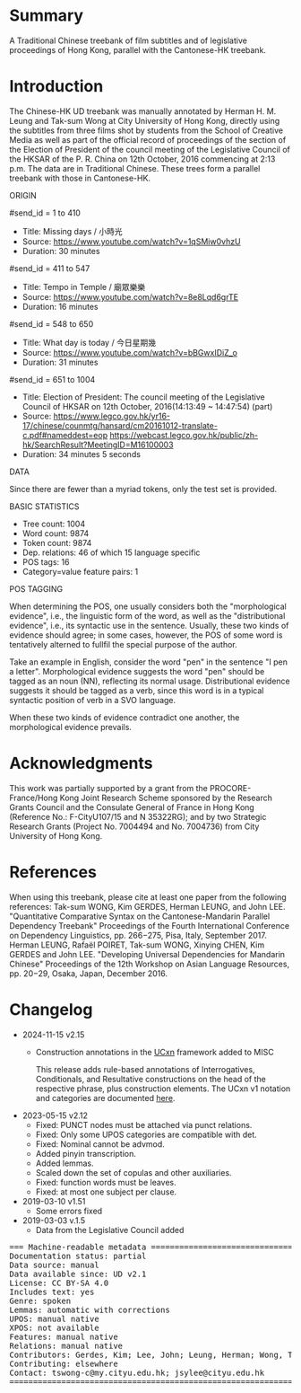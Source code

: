# Summary

A Traditional Chinese treebank of film subtitles and of legislative proceedings
of Hong Kong, parallel with the Cantonese-HK treebank.

# Introduction

The Chinese-HK UD treebank was manually annotated by Herman H. M. Leung and Tak-sum Wong at City University of Hong Kong, directly using the subtitles from three films shot by students from the School of Creative Media as well as part of the official record of proceedings of the section of the Election of President of the council meeting of the Legislative Council of the HKSAR of the P. R. China on 12th October, 2016 commencing at 2:13 p.m. The data are in Traditional Chinese. These trees form a parallel treebank with those in Cantonese-HK.

ORIGIN

#send_id = 1 to 410
* Title: Missing days / 小時光
* Source: https://www.youtube.com/watch?v=1qSMiw0vhzU
* Duration: 30 minutes

#send_id = 411 to 547
* Title: Tempo in Temple / 廟眾樂樂
* Source: https://www.youtube.com/watch?v=8e8Lqd6grTE
* Duration: 16 minutes

#send_id = 548 to 650
* Title: What day is today / 今日星期幾
* Source: https://www.youtube.com/watch?v=bBGwxIDiZ_o
* Duration: 31 minutes

#send_id = 651 to 1004
* Title: Election of President: The council meeting of the Legislative Council of HKSAR on 12th October, 2016(14:13:49 ~ 14:47:54) (part)
* Source: https://www.legco.gov.hk/yr16-17/chinese/counmtg/hansard/cm20161012-translate-c.pdf#nameddest=eop	https://webcast.legco.gov.hk/public/zh-hk/SearchResult?MeetingID=M16100003
* Duration: 34 minutes 5 seconds

DATA

Since there are fewer than a myriad tokens, only the test set is provided.

BASIC STATISTICS

* Tree count:  1004
* Word count:  9874
* Token count: 9874
* Dep. relations: 46 of which 15 language specific
* POS tags: 16
* Category=value feature pairs: 1

POS TAGGING

When determining the POS, one usually considers both the "morphological evidence", i.e., the linguistic form of the word, as well as the "distributional evidence", i.e., its syntactic use in the sentence. Usually, these two kinds of evidence should agree; in some cases, however, the POS of some word is tentatively alterned to fullfil the special purpose of the author.

Take an example in English, consider the word "pen" in the sentence "I pen a letter".  Morphological evidence suggests the word "pen" should be tagged as an noun (NN), reflecting its normal usage. Distributional evidence suggests it should be tagged as a verb, since this word is in a typical syntactic position of verb in a SVO language.

When these two kinds of evidence contradict one another, the morphological evidence prevails.

# Acknowledgments

This work was partially supported by a grant from the PROCORE-France/Hong Kong Joint Research Scheme sponsored by the Research Grants Council and the Consulate General of France in Hong Kong (Reference No.: F-CityU107/15 and N 35322RG); and by two Strategic Research Grants (Project No. 7004494 and No. 7004736) from City University of Hong Kong.

# References

When using this treebank, please cite at least one paper from the following references:
Tak-sum WONG, Kim GERDES, Herman LEUNG, and John LEE. "Quantitative Comparative Syntax on the Cantonese-Mandarin Parallel Dependency Treebank" Proceedings of the Fourth International Conference on Dependency Linguistics, pp. 266−275, Pisa, Italy, September 2017.
Herman LEUNG, Rafaël POIRET, Tak-sum WONG, Xinying CHEN, Kim GERDES and John LEE. "Developing Universal Dependencies for Mandarin Chinese" Proceedings of the 12th Workshop on Asian Language Resources, pp. 20−29, Osaka, Japan, December 2016.

# Changelog
* 2024-11-15 v2.15
  * Construction annotations in the [UCxn](https://github.com/LeonieWeissweiler/UCxn) framework added to MISC

    This release adds rule-based annotations of Interrogatives, Conditionals, and Resultative constructions on the head of the respective phrase, plus construction elements. The UCxn v1 notation and categories are documented [here](https://github.com/LeonieWeissweiler/UCxn/blob/main/docs/UCxn-v1.pdf).
* 2023-05-15 v2.12
  * Fixed: PUNCT nodes must be attached via punct relations.
  * Fixed: Only some UPOS categories are compatible with det.
  * Fixed: Nominal cannot be advmod.
  * Added pinyin transcription.
  * Added lemmas.
  * Scaled down the set of copulas and other auxiliaries.
  * Fixed: function words must be leaves.
  * Fixed: at most one subject per clause.
* 2019-03-10 v1.51
  * Some errors fixed
* 2019-03-03 v.1.5
  * Data from the Legislative Council added

<pre>
=== Machine-readable metadata =================================================
Documentation status: partial
Data source: manual
Data available since: UD v2.1
License: CC BY-SA 4.0
Includes text: yes
Genre: spoken
Lemmas: automatic with corrections
UPOS: manual native
XPOS: not available
Features: manual native
Relations: manual native
Contributors: Gerdes, Kim; Lee, John; Leung, Herman; Wong, Tak-sum
Contributing: elsewhere
Contact: tswong-c@my.cityu.edu.hk; jsylee@cityu.edu.hk
===============================================================================
</pre>

